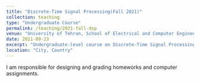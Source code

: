 ```yaml
---
title: "Discrete-Time Signal Processing(Fall 2021)"
collection: teaching
type: "Undergraduate Course"
permalink: /teaching/2021-fall-dsp
venue: "University of Tehran, School of Electrical and Computer Engineering"
date: 2021-09-23
excerpt: "Undergraduate-level course on Discrete-Time Signal Processing(DSP) in fall 2021"
location: "City, Country"
---
```


I am responsible for designing and grading homeworks and computer assignments.

<!---
Heading 1
======

Heading 2
======

Heading 3
======
--->
